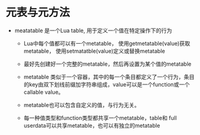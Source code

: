 # 元表与元方法

* meatatable 是一个Lua table, 用于定义一个值在特定操作下的行为
    
    * Lua中每个值都可以有一个metatable， 使用getmetatable(value)获取metatable， 使用setmatatble(value)定义或替换metatable

    *  最好先创建好一个完整的metatable，然后再设置为某个值的metatable

    * metatable 类似于一个容器，其中的每一个条目都定义了一个行为，条目的key由双下划线前缀加字符串组成，value可以是一个function或一个callable value。

    * metatable也可以包含自定义的值，与行为无关。

    * 每一种值类型和function类型都共享一个metatable，table和 full userdata可以共享metatable，也可以有独立的metatable

